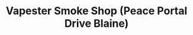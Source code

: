 ---
title: "Vapester Smoke Shop (Peace Portal Drive Blaine)"
url: /blaine/vapester-smoke-shop-peace-portal-drive-blaine/
shop: e-cigarette
---